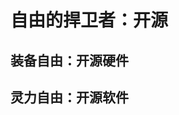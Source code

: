 # 自由的捍卫者：开源

## 装备自由：开源硬件

## 灵力自由：开源软件

<!-- # 第2课：初识编程环境

## 一、什么是编程环境

## 二、Scratch编程环境

## 三、基于Scratch的开发的编程环境 -->
